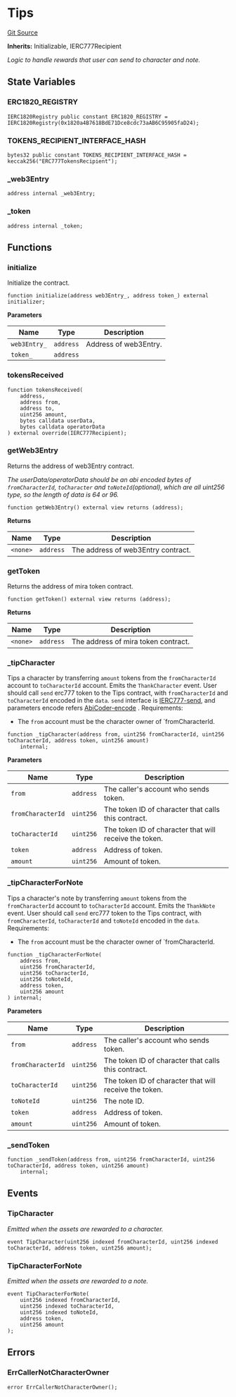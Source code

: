 # Tips
[Git Source](https://github.com/Crossbell-Box/Crossbell-Contracts/blob/7dd103c70343d6410d08f7bb25b0b513c4d92016/contracts/misc/Tips.sol)

**Inherits:**
Initializable, IERC777Recipient

*Logic to handle rewards that user can send to character and note.*


## State Variables
### ERC1820_REGISTRY

```solidity
IERC1820Registry public constant ERC1820_REGISTRY = IERC1820Registry(0x1820a4B7618BdE71Dce8cdc73aAB6C95905faD24);
```


### TOKENS_RECIPIENT_INTERFACE_HASH

```solidity
bytes32 public constant TOKENS_RECIPIENT_INTERFACE_HASH = keccak256("ERC777TokensRecipient");
```


### _web3Entry

```solidity
address internal _web3Entry;
```


### _token

```solidity
address internal _token;
```


## Functions
### initialize

Initialize the contract.


```solidity
function initialize(address web3Entry_, address token_) external initializer;
```
**Parameters**

|Name|Type|Description|
|----|----|-----------|
|`web3Entry_`|`address`|Address of web3Entry.|
|`token_`|`address`||


### tokensReceived


```solidity
function tokensReceived(
    address,
    address from,
    address to,
    uint256 amount,
    bytes calldata userData,
    bytes calldata operatorData
) external override(IERC777Recipient);
```

### getWeb3Entry

Returns the address of web3Entry contract.

*The userData/operatorData should be an abi encoded bytes of `fromCharacterId`, `toCharacter`
and `toNoteId`(optional),  which are all uint256 type, so the length of data is 64 or 96.*


```solidity
function getWeb3Entry() external view returns (address);
```
**Returns**

|Name|Type|Description|
|----|----|-----------|
|`<none>`|`address`|The address of web3Entry contract.|


### getToken

Returns the address of mira token contract.


```solidity
function getToken() external view returns (address);
```
**Returns**

|Name|Type|Description|
|----|----|-----------|
|`<none>`|`address`|The address of mira token contract.|


### _tipCharacter

Tips a character by transferring `amount` tokens
from the `fromCharacterId` account to `toCharacterId` account.
Emits the `ThankCharacter` event.
User should call `send` erc777 token to the Tips contract, with `fromCharacterId`
and `toCharacterId` encoded in the `data`.
`send` interface is
[IERC777-send](https://docs.openzeppelin.com/contracts/2.x/api/token/erc777#IERC777-send-address-uint256-bytes-),
and parameters encode refers [AbiCoder-encode](https://docs.ethers.org/v5/api/utils/abi/coder/#AbiCoder-encode) .
Requirements:
- The `from` account must be the character owner of `fromCharacterId.


```solidity
function _tipCharacter(address from, uint256 fromCharacterId, uint256 toCharacterId, address token, uint256 amount)
    internal;
```
**Parameters**

|Name|Type|Description|
|----|----|-----------|
|`from`|`address`|The caller's account who sends token.|
|`fromCharacterId`|`uint256`|The token ID of character that calls this contract.|
|`toCharacterId`|`uint256`|The token ID of character that will receive the token.|
|`token`|`address`|Address of token.|
|`amount`|`uint256`|Amount of token.|


### _tipCharacterForNote

Tips a character's note by transferring `amount` tokens
from the `fromCharacterId` account to `toCharacterId` account.
Emits the `ThankNote` event.
User should call `send` erc777 token to the Tips contract, with `fromCharacterId`,
`toCharacterId` and `toNoteId` encoded in the `data`.
Requirements:
- The `from` account must be the character owner of `fromCharacterId.


```solidity
function _tipCharacterForNote(
    address from,
    uint256 fromCharacterId,
    uint256 toCharacterId,
    uint256 toNoteId,
    address token,
    uint256 amount
) internal;
```
**Parameters**

|Name|Type|Description|
|----|----|-----------|
|`from`|`address`|The caller's account who sends token.|
|`fromCharacterId`|`uint256`|The token ID of character that calls this contract.|
|`toCharacterId`|`uint256`|The token ID of character that will receive the token.|
|`toNoteId`|`uint256`|The note ID.|
|`token`|`address`|Address of token.|
|`amount`|`uint256`|Amount of token.|


### _sendToken


```solidity
function _sendToken(address from, uint256 fromCharacterId, uint256 toCharacterId, address token, uint256 amount)
    internal;
```

## Events
### TipCharacter
*Emitted when the assets are rewarded to a character.*


```solidity
event TipCharacter(uint256 indexed fromCharacterId, uint256 indexed toCharacterId, address token, uint256 amount);
```

### TipCharacterForNote
*Emitted when the assets are rewarded to a note.*


```solidity
event TipCharacterForNote(
    uint256 indexed fromCharacterId,
    uint256 indexed toCharacterId,
    uint256 indexed toNoteId,
    address token,
    uint256 amount
);
```

## Errors
### ErrCallerNotCharacterOwner

```solidity
error ErrCallerNotCharacterOwner();
```

